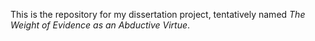 This is the repository for my dissertation project, tentatively named *The Weight of Evidence as an Abductive Virtue*. 
